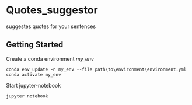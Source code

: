 # Quotes_suggestor
suggestes quotes for your sentences

## Getting Started

Create a conda environment _my_env_ <br/>
```
conda env update -n my_env --file path\to\environment\environment.yml 
conda activate my_env
```

Start jupyter-notebook
```
jupyter notebook
```
